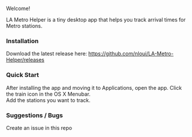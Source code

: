Welcome!  

LA Metro Helper is a tiny desktop app that helps you track arrival times for Metro stations.

### Installation

Download the latest release here: https://github.com/nloui/LA-Metro-Helper/releases

### Quick Start

After installing the app and moving it to Applications, open the app.  Click the train icon in the OS X Menubar.  
Add the stations you want to track.

### Suggestions / Bugs

Create an issue in this repo
